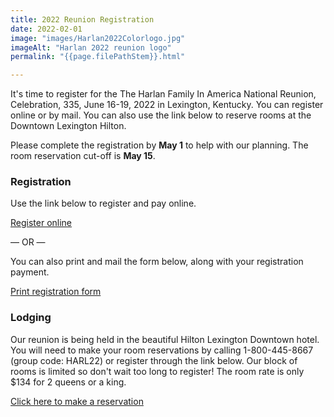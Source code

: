 ```yaml
---
title: 2022 Reunion Registration
date: 2022-02-01
image: "images/Harlan2022Colorlogo.jpg"
imageAlt: "Harlan 2022 reunion logo"
permalink: "{{page.filePathStem}}.html"

---
```


It's time to register for the The Harlan Family In America National Reunion, Celebration, 335, June 16-19, 2022 in Lexington, Kentucky. You can register online or by mail. You can also use the link below to reserve rooms at the Downtown Lexington Hilton. 

Please complete the registration by **May 1** to help with our planning. The room reservation cut-off is **May 15**. 

### Registration

Use the link below to register and pay online.

<a href="http://events.constantcontact.com/register/event?llr=cemmudebb&oeidk=a07eizxpnqz444250dc" target="_blank" class="button">Register online</a>

— OR —

You can also print and mail the form below, along with your registration payment.

<a target="_blank" href="/docs/RegistrationForm_2022.pdf" class="button">Print registration form</a>


### Lodging

Our reunion is being held in the beautiful Hilton Lexington Downtown hotel. You will need to make your room reservations by calling 1-800-445-8667 (group code: HARL22) or register
through the link below. Our block of rooms is limited so don't wait too long to register! The room rate is
only $134 for 2 queens or a king.

<a class="button" href="https://www.hilton.com/en/attend-my-event/lexdthf-harl22-0c4e5275-2e7f-4deb-b3db-f4df35716b66/?WT.mc_id=POG">Click here to make a reservation</a>



